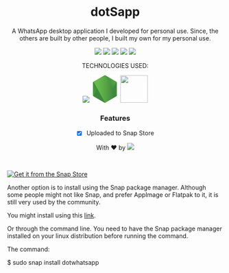<h1 align="center">dotSapp</h1>

<p align="center">A WhatsApp desktop application I developed for personal use. Since, the others are built by other people, I built my own for my personal use.</p>

<div align="center">

<img src="https://img.shields.io/badge/os-Linux-green" /> <a href="https://www.npmjs.com/"><img src="https://img.shields.io/badge/npm-v10.5.0-red" /></a> <a href="https://nodejs.org/en/"><img src="https://img.shields.io/badge/node.js-v.18.17.1-brightgreen" /></a> <img src="https://img.shields.io/badge/license-MIT-blue" /> <img src="https://img.shields.io/badge/Electron-v2.0.2-cyan" />

TECHNOLOGIES USED:

<a target="_blank" href="https://developer.mozilla.org/en-US/docs/Web/JavaScript"><img src="https://upload.wikimedia.org/wikipedia/commons/thumb/6/6a/JavaScript-logo.png/64px-JavaScript-logo.png" /></a>
<a href="https://nodejs.org/"><img src="https://raw.githubusercontent.com/devicons/devicon/master/icons/nodejs/nodejs-original.svg" style="width: 64px; height: 64px;" /></a>
<a href="https://www.electronjs.org/" target="_blank"><img src="https://upload.wikimedia.org/wikipedia/commons/thumb/9/91/Electron_Software_Framework_Logo.svg/2048px-Electron_Software_Framework_Logo.svg.png" style="width: 64px; height: 64px;" /></a>


### Features

- [x] Uploaded to Snap Store


</div>

<p align="center">With ❤ by <img src=https://img.shields.io/badge/-dotExtension-black /> <p/>

<br>


[![Get it from the Snap Store](https://snapcraft.io/static/images/badges/en/snap-store-white.svg)](https://snapcraft.io/dotwhatsapp)

Another option is to install using the Snap package manager. Although some people might not like Snap, and prefer AppImage or Flatpak to it, it is still very used by the community.

You might install using this <a href="https://snapcraft.io/dotwhatsapp" tager="_blank">link</a>.


Or through the command line. You need to have the Snap package manager installed on your linux distribution before running the command.

The command:

$ sudo snap install dotwhatsapp
